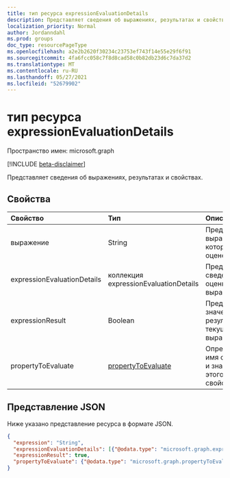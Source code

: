 ```yaml
---
title: тип ресурса expressionEvaluationDetails
description: Представляет сведения об выражениях, результатах и свойствах.
localization_priority: Normal
author: Jordanndahl
ms.prod: groups
doc_type: resourcePageType
ms.openlocfilehash: a2e2b2620f30234c23753ef743f14e55e29f6f91
ms.sourcegitcommit: 4fa6fcc058c7f8d8cad58c0b82db23d6c7da37d2
ms.translationtype: MT
ms.contentlocale: ru-RU
ms.lasthandoff: 05/27/2021
ms.locfileid: "52679902"
---
```

# <a name="expressionevaluationdetails-resource-type"></a>тип ресурса expressionEvaluationDetails

Пространство имен: microsoft.graph

[!INCLUDE [beta-disclaimer](../../includes/beta-disclaimer.md)]

Представляет сведения об выражениях, результатах и свойствах.

## <a name="properties"></a>Свойства

| Свойство     | Тип        | Описание |
|:-------------|:------------|:------------|
| выражение | String | Представляет выражение, которое было оценено. |
| expressionEvaluationDetails | коллекция expressionEvaluationDetails | Представляет сведения об оценке выражения. |
| expressionResult | Boolean | Представляет значение результата текущего выражения. |
| propertyToEvaluate | [propertyToEvaluate](propertytoevaluate.md) | Определяет имя свойства и значение этого свойства. |

## <a name="json-representation"></a>Представление JSON

Ниже указано представление ресурса в формате JSON.

<!-- {
  "blockType": "resource",
  "optionalProperties": [

  ],
  "@odata.type": "microsoft.graph.expressionEvaluationDetails",
  "baseType": null
}-->

```json
{
  "expression": "String",
  "expressionEvaluationDetails": [{"@odata.type": "microsoft.graph.expressionEvaluationDetails"}],
  "expressionResult": true,
  "propertyToEvaluate": {"@odata.type": "microsoft.graph.propertyToEvaluate"}
}
```

<!-- uuid: 16cd6b66-4b1a-43a1-adaf-3a886856ed98
2019-02-04 14:57:30 UTC -->
<!-- {
  "type": "#page.annotation",
  "description": "expressionEvaluationDetails resource",
  "keywords": "",
  "section": "documentation",
  "tocPath": ""
}-->



